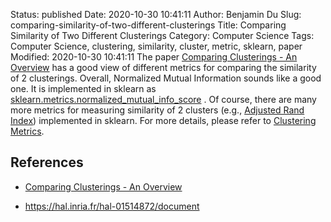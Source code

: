 Status: published
Date: 2020-10-30 10:41:11
Author: Benjamin Du
Slug: comparing-similarity-of-two-different-clusterings
Title: Comparing Similarity of Two Different Clusterings
Category: Computer Science
Tags: Computer Science, clustering, similarity, cluster, metric, sklearn, paper
Modified: 2020-10-30 10:41:11
The paper
[Comparing Clusterings - An Overview](http://staff.ustc.edu.cn/~zwp/teach/MVA/cluster_validation.pdf)
has a good view of different metrics for comparing the similarity of 2 clusterings.
Overall, Normalized Mutual Information sounds like a good one.
It is implemented in sklearn as 
[sklearn.metrics.normalized_mutual_info_score](https://scikit-learn.org/stable/modules/generated/sklearn.metrics.normalized_mutual_info_score.html#sklearn.metrics.normalized_mutual_info_score)
.
Of course, 
there are many more metrics for measuring similarity of 2 clusters 
(e.g., [Adjusted Rand Index](https://scikit-learn.org/stable/modules/generated/sklearn.metrics.adjusted_rand_score.html))
implemented in sklearn. 
For more details,
please refer to 
[Clustering Metrics](https://scikit-learn.org/stable/modules/classes.html#clustering-metrics).

## References 

- [Comparing Clusterings - An Overview](http://staff.ustc.edu.cn/~zwp/teach/MVA/cluster_validation.pdf)

- https://hal.inria.fr/hal-01514872/document